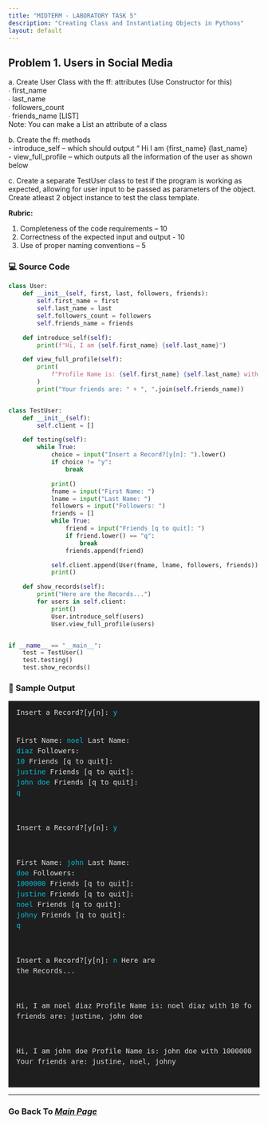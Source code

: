 ```yaml
---
title: "MIDTERM - LABORATORY TASK 5"
description: "Creating Class and Instantiating Objects in Pythons"
layout: default
---
```


## Problem 1. Users in Social Media

a. Create User Class with the ff: attributes (Use Constructor for this)  
    ∙ first_name  
    ∙ last_name  
    ∙ followers_count  
    ∙ friends_name [LIST]  
Note: You can make a List an attribute of a class  

b. Create the ff: methods  
    - introduce_self – which should output “ Hi I am {first_name} {last_name}  
    - view_full_profile – which outputs all the information of the user as shown below  

c. Create a separate TestUser class to test if the program is working as expected, allowing for
user input to be passed as parameters of the object. Create atleast 2 object instance to test
the class template.  

**Rubric:**
1. Completeness of the code requirements – 10  
2. Correctness of the expected input and output - 10  
3. Use of proper naming conventions – 5

### 💻 Source Code
```python
class User:
    def __init__(self, first, last, followers, friends):
        self.first_name = first
        self.last_name = last
        self.followers_count = followers
        self.friends_name = friends

    def introduce_self(self):
        print(f"Hi, I am {self.first_name} {self.last_name}")

    def view_full_profile(self):
        print(
            f"Profile Name is: {self.first_name} {self.last_name} with {self.followers_count} followers"
        )
        print("Your friends are: " + ", ".join(self.friends_name))


class TestUser:
    def __init__(self):
        self.client = []

    def testing(self):
        while True:
            choice = input("Insert a Record?[y[n]: ").lower()
            if choice != "y":
                break

            print()
            fname = input("First Name: ")
            lname = input("Last Name: ")
            followers = input("Followers: ")
            friends = []
            while True:
                friend = input("Friends [q to quit]: ")
                if friend.lower() == "q":
                    break
                friends.append(friend)

            self.client.append(User(fname, lname, followers, friends))
            print()

    def show_records(self):
        print("Here are the Records...")
        for users in self.client:
            print()
            User.introduce_self(users)
            User.view_full_profile(users)


if __name__ == "__main__":
    test = TestUser()
    test.testing()
    test.show_records()
``` 

### 🧾 Sample Output
<div style="background-color:#1e1e1e; color:#dcdcdc; border:1px solid #333; padding:12px 15px; font-family:'Courier New', monospace; font-size:14px; line-height:1.5; overflow-y:auto;">
<pre style="margin:0; white-space:pre;">Insert a Record?[y[n]: <span style="color:#00bcd4;">y</span>

First Name: <span style="color:#00bcd4;">noel</span>
Last Name: <span style="color:#00bcd4;">diaz</span>
Followers: <span style="color:#00bcd4;">10</span>
Friends [q to quit]: <span style="color:#00bcd4;">justine</span>
Friends [q to quit]: <span style="color:#00bcd4;">john doe</span>
Friends [q to quit]: <span style="color:#00bcd4;">q</span>

Insert a Record?[y[n]: <span style="color:#00bcd4;">y</span>

First Name: <span style="color:#00bcd4;">john</span>
Last Name: <span style="color:#00bcd4;">doe</span>
Followers: <span style="color:#00bcd4;">1000000</span>
Friends [q to quit]: <span style="color:#00bcd4;">justine</span>
Friends [q to quit]: <span style="color:#00bcd4;">noel</span>
Friends [q to quit]: <span style="color:#00bcd4;">johny</span>
Friends [q to quit]: <span style="color:#00bcd4;">q</span>

Insert a Record?[y[n]: <span style="color:#00bcd4;">n</span>
Here are the Records...

Hi, I am noel diaz
Profile Name is: noel diaz with 10 followers
Your friends are: justine, john doe

Hi, I am john doe
Profile Name is: john doe with 1000000 followers
Your friends are: justine, noel, johny
</code></pre>
  </div>  

---  

### Go Back To [*Main Page*](https://noeljustine.github.io/7OOP-PORTFOLIO/)
